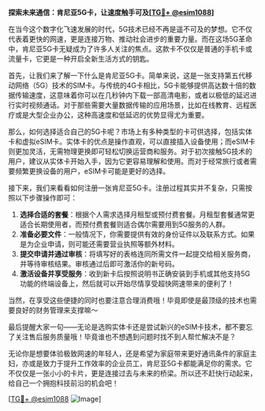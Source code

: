 **探索未来通信：肯尼亚5G卡，让速度触手可及[[TG💪+ @esim1088](https://t.me/s/esim1088)]**

在当今这个数字化飞速发展的时代，5G技术已经不再是遥不可及的梦想。它不仅代表着更快的网速，更是连接万物、推动社会进步的重要力量。而在这场5G革命中，肯尼亚5G卡无疑成为了许多人关注的焦点。这款卡不仅仅是普通的手机卡或流量卡，它更是一种开启全新生活方式的钥匙。

首先，让我们来了解一下什么是肯尼亚5G卡。简单来说，这是一张支持第五代移动网络（5G）技术的SIM卡。与传统的4G卡相比，5G卡能够提供高达数十倍的数据传输速度，这意味着你可以在几秒钟内下载一部高清电影，或者以极低的延迟进行实时视频通话。对于那些需要大量数据传输的应用场景，比如在线教育、远程医疗或是大型企业办公，这种高速度和低延迟的优势显得尤为重要。

那么，如何选择适合自己的5G卡呢？市场上有多种类型的卡可供选择，包括实体卡和虚拟eSIM卡。实体卡的优点是操作直观，可以直接插入设备使用；而eSIM卡则更加灵活，无需物理更换即可轻松切换运营商和服务。对于初次接触5G技术的用户，建议从实体卡开始入手，因为它更容易理解和使用。而对于经常旅行或者需要频繁更换设备的用户，eSIM卡可能是更好的选择。

接下来，我们来看看如何注册一张肯尼亚5G卡。注册过程其实并不复杂，只需按照以下步骤操作即可：

1. **选择合适的套餐**：根据个人需求选择月租型或预付费套餐。月租型套餐通常更适合长期使用者，而预付费套餐则适合偶尔需要用到5G服务的人群。
2. **准备必要文件**：一般情况下，你需要提供有效的身份证件以及联系方式。如果是为企业申请，则可能还需要营业执照等额外材料。
3. **提交申请并通过审核**：将填写好的表格连同所需文件一起提交给相关服务商，并等待审核结果。审核通过后即可激活你的新号码。
4. **激活设备并享受服务**：收到新卡后按照说明书正确安装到手机或其他支持5G功能的终端设备上，然后就可以开始尽情享受超快网速带来的便利了！

当然，在享受这些便捷的同时也要注意合理消费哦！毕竟即使是最顶级的技术也需要良好的财务管理来支撑嘛～

最后提醒大家一句——无论是选购实体卡还是尝试新兴的eSIM卡技术，都不要忘了关注售后服务质量哦！毕竟谁也不想遇到问题时找不到人帮忙解决不是？

无论你是想要体验极致网速的年轻人，还是希望为家庭带来更好通讯条件的家庭主妇，亦或是致力于提升工作效率的企业员工，肯尼亚5G卡都能满足你的需求。它不仅仅是一张小小的卡片，更是连接过去与未来的桥梁。所以还不赶快行动起来，给自己一个拥抱科技前沿的机会吧！

[[TG💪+ @esim1088](https://t.me/s/esim1088) ![Image](https://i.postimg.cc/4NQfJmqS/Snipaste-2025-05-13-00-14-12.png)]